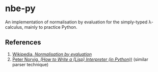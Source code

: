 # nbe-py

An implementation of normalisation by evaluation for the simply-typed &lambda;-calculus, mainly to practice Python.

## References

1. [Wikipedia, *Normalisation by evaluation*](https://en.wikipedia.org/wiki/Normalisation_by_evaluation)
2. [Peter Norvig, *(How to Write a (Lisp) Interpreter (in Python))*](https://norvig.com/lispy.html) (similar parser technique)

